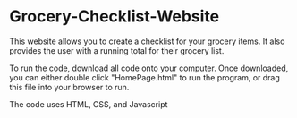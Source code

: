 # Grocery-Checklist-Website

This website allows you to create a checklist for your grocery items. It also provides the user with a running total for their grocery list.

To run the code, download all code onto your computer. Once downloaded, you can either double click "HomePage.html" to run the program, or drag this file into your browser to run.

The code uses HTML, CSS, and Javascript
